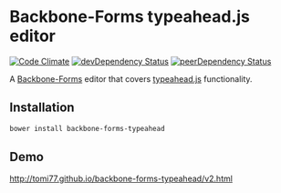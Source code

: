 # Backbone-Forms typeahead.js editor

[![Code Climate](https://codeclimate.com/github/tomi77/backbone-forms-typeahead/badges/gpa.svg)](https://codeclimate.com/github/tomi77/backbone-forms-typeahead)
[![devDependency Status](https://david-dm.org/tomi77/backbone-forms-typeahead/dev-status.svg)](https://david-dm.org/tomi77/backbone-forms-typeahead#type=dev)
[![peerDependency Status](https://david-dm.org/tomi77/backbone-forms-typeahead/peer-status.svg)](https://david-dm.org/tomi77/backbone-forms-typeahead#type=peer)

A [Backbone-Forms](https://github.com/powmedia/backbone-forms) editor that covers [typeahead.js](https://twitter.github.io/typeahead.js/) functionality.

## Installation

~~~bash
bower install backbone-forms-typeahead
~~~

## Demo

http://tomi77.github.io/backbone-forms-typeahead/v2.html
